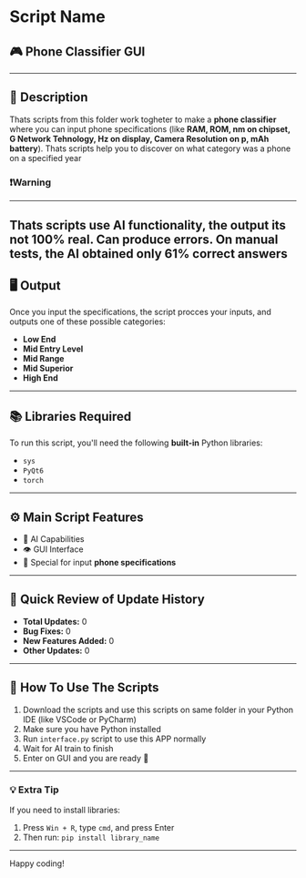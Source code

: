 # Script Name
## 🎮 Phone Classifier GUI

---

## 📄 Description
Thats scripts from this folder work togheter to make a **phone classifier** where you can input phone specifications (like **RAM, ROM, nm on chipset, G Network Tehnology, Hz on display, Camera Resolution on p, mAh battery**). Thats scripts help you to discover on what category was a phone on a specified year


### ❗Warning
---
Thats scripts use AI functionality, the output its not 100% real. Can produce errors.
On manual tests, the AI obtained only **61%** correct answers
---

## 🖥️ Output
Once you input the specifications, the script procces your inputs, and outputs one of these possible categories:
- **Low End**
- **Mid Entry Level**
- **Mid Range**
- **Mid Superior**
- **High End**

---

## 📚 Libraries Required
To run this script, you'll need the following **built-in** Python libraries:
- `sys`
- `PyQt6`
- `torch`

---

## ⚙️ Main Script Features
- 🤖 AI Capabilities
- 👁️ GUI Interface
- 📱 Special for input **phone specifications**

---

## 📝 Quick Review of Update History
- **Total Updates:** 0  
- **Bug Fixes:** 0  
- **New Features Added:** 0  
- **Other Updates:** 0  

---

## 🚀 How To Use The Scripts
1. Download the scripts and use this scripts on same folder in your Python IDE (like VSCode or PyCharm)
2. Make sure you have Python installed
3. Run `interface.py` script to use this APP normally
4. Wait for AI train to finish
5. Enter on GUI and you are ready 🏁

---

### 💡 Extra Tip
If you need to install libraries:
1. Press `Win + R`, type `cmd`, and press Enter
2. Then run: `pip install library_name`

---

Happy coding!
